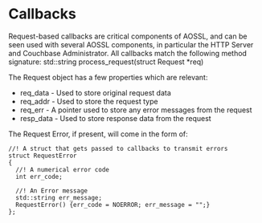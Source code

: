 # Callbacks

Request-based callbacks are critical components of AOSSL, and can be seen used with several AOSSL components, in particular the HTTP Server and Couchbase Administrator.  All callbacks match the following method signature:
    std::string process_request(struct Request *req)

The Request object has a few properties which are relevant:

* req_data - Used to store original request data
* req_addr - Used to store the request type
* req_err - A pointer used to store any error messages from the request
* resp_data - Used to store response data from the request

The Request Error, if present, will come in the form of:

    //! A struct that gets passed to callbacks to transmit errors
    struct RequestError
    {
      //! A numerical error code
      int err_code;

      //! An Error message
      std::string err_message;
      RequestError() {err_code = NOERROR; err_message = "";}
    };
